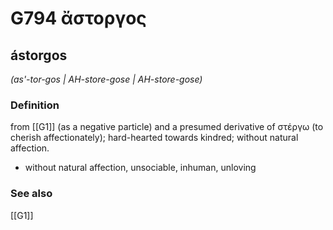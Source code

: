 # G794 ἄστοργος

## ástorgos

_(as'-tor-gos | AH-store-gose | AH-store-gose)_

### Definition

from [[G1]] (as a negative particle) and a presumed derivative of στέργω (to cherish affectionately); hard-hearted towards kindred; without natural affection.

- without natural affection, unsociable, inhuman, unloving

### See also

[[G1]]

